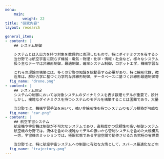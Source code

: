 ```yaml
---
menu:
    main:
        weight: 22
title: "研究内容"
layout: research

general_item:
- content: |
    ## システム制御 

    システムとは入出力を持つ対象を数理的に表現したもので，特にダイナミクスを有するシステムの解析・設計手法をシステム制御と言います．
    当分野では航空宇宙に限らず機械・電気・物理・化学・情報・社会など，様々なシステムを扱うためのシステム制御理論の構築を行っています．
    扱う主なテーマは非線形制御，最適制御，確率システム制御，ロボット工学，機械学習などです．  

    これらの理論の構築には，多くの分野の知識を総動員する必要があり，特に線形代数，微分幾何，関数解析，解析力学，航空宇宙力学，確率統計，統計的学習，メカトロニクス，計算機等の知識を融合して行っています．
    近年は，解析力学に基づく力学的な非線形制御，データベースに基づく非線形最適制御等のテーマを重点的に開発しています．
  fig_name: "drone.png"
- content: |
    ## システム同定
    システムの制御においては対象システムのダイナミクスを表す数理モデルが重要で，設計した制御器の性能や安全性は用いられた数理モデルの精度に強く依存します．
    しかし，複雑なダイナミクスを持つシステムのモデルを構築することは困難であり，大量のデータに基づき系統的にモデル構築を行う方法，すなわちシステム同定法と呼ばれるものが必要となってきます．

    当分野では，機械学習手法を用いて，強い非線形性を持つシステムのモデル構築が可能なシステム同定法と，得られたモデルを活用する制御理論の開発に取り組んでいます．
  fig_name: "car.png"
- content: |
    ## 航空宇宙システム
    航空機や宇宙機は制御が不可欠なシステムであり，高精度かつ信頼性の高い制御システムの構築が求められています．
    航空機の分野では，流体を含めた複雑なモデルの扱いから管制システムを含めた大規模系の制御まで多機能な制御が必要となってくることになります．
    一方，宇宙機のミッションでは，極限状態である宇宙空間で動作させるため究極の省燃費な制御と高精度な制御の両立が求められます．

    当分野では，特に航空宇宙システムへの制御に有効な方策として，スパース最適化などの非線形最適化手法を用いた省エネ制御のための軌道計画法や，宇宙機の力学系としての性質を利用した姿勢制御やランデブー制御などの手法を開発しており，航空宇宙の様々な問題に応用しています．
  fig_name: "trajectory.png"
---
```

